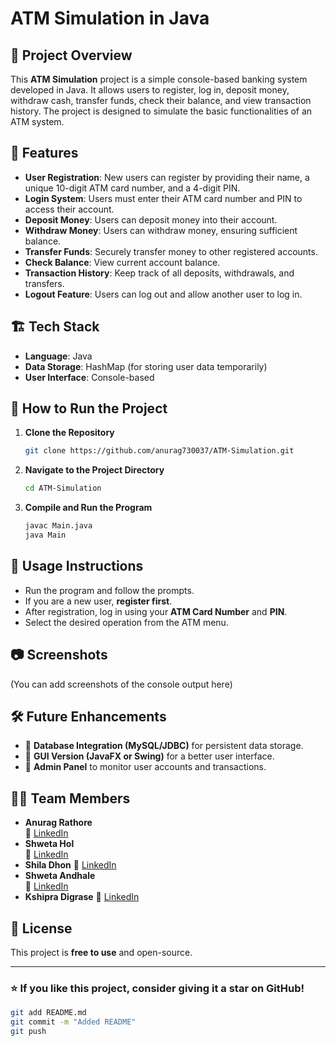 # ATM Simulation in Java

## 📌 Project Overview
This **ATM Simulation** project is a simple console-based banking system developed in Java. It allows users to register, log in, deposit money, withdraw cash, transfer funds, check their balance, and view transaction history. The project is designed to simulate the basic functionalities of an ATM system.

## 🔧 Features
- **User Registration**: New users can register by providing their name, a unique 10-digit ATM card number, and a 4-digit PIN.
- **Login System**: Users must enter their ATM card number and PIN to access their account.
- **Deposit Money**: Users can deposit money into their account.
- **Withdraw Money**: Users can withdraw money, ensuring sufficient balance.
- **Transfer Funds**: Securely transfer money to other registered accounts.
- **Check Balance**: View current account balance.
- **Transaction History**: Keep track of all deposits, withdrawals, and transfers.
- **Logout Feature**: Users can log out and allow another user to log in.

## 🏗 Tech Stack
- **Language**: Java
- **Data Storage**: HashMap (for storing user data temporarily)
- **User Interface**: Console-based

## 🚀 How to Run the Project
1. **Clone the Repository**
   ```sh
   git clone https://github.com/anurag730037/ATM-Simulation.git
   ```
2. **Navigate to the Project Directory**
   ```sh
   cd ATM-Simulation
   ```
3. **Compile and Run the Program**
   ```sh
   javac Main.java
   java Main
   ```

## 📌 Usage Instructions
- Run the program and follow the prompts.
- If you are a new user, **register first**.
- After registration, log in using your **ATM Card Number** and **PIN**.
- Select the desired operation from the ATM menu.

## 📷 Screenshots
(You can add screenshots of the console output here)

## 🛠 Future Enhancements
- 🔹 **Database Integration (MySQL/JDBC)** for persistent data storage.
- 🔹 **GUI Version (JavaFX or Swing)** for a better user interface.
- 🔹 **Admin Panel** to monitor user accounts and transactions.

## 👨‍💻 Team Members
- **Anurag Rathore**  
  📧 [LinkedIn](https://www.linkedin.com/in/anurag-rathore-a39b51204/)
- **Shweta Hol**  
  📧 [LinkedIn](#)  
- **Shila Dhon**
  📧 [LinkedIn](#)
- **Shweta Andhale**  
  📧 [LinkedIn](#)
- **Kshipra Digrase** 
  📧 [LinkedIn](#)

## 📜 License
This project is **free to use** and open-source.

---
### ⭐ If you like this project, consider giving it a star on GitHub!
```sh
git add README.md
git commit -m "Added README"
git push
```


